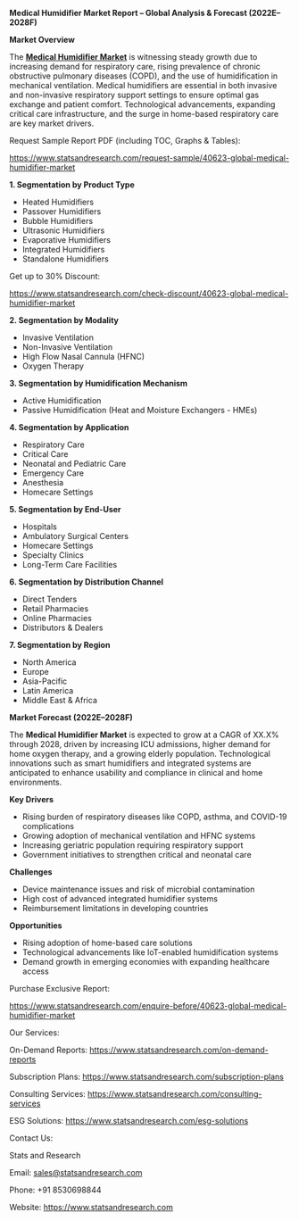 ﻿**Medical Humidifier Market Report – Global Analysis & Forecast (2022E–2028F)**

**Market Overview**

The [**Medical Humidifier Market**](https://www.statsandresearch.com/report/40623-global-medical-humidifier-market) is witnessing steady growth due to increasing demand for respiratory care, rising prevalence of chronic obstructive pulmonary diseases (COPD), and the use of humidification in mechanical ventilation. Medical humidifiers are essential in both invasive and non-invasive respiratory support settings to ensure optimal gas exchange and patient comfort. Technological advancements, expanding critical care infrastructure, and the surge in home-based respiratory care are key market drivers.

Request Sample Report PDF (including TOC, Graphs & Tables):

<https://www.statsandresearch.com/request-sample/40623-global-medical-humidifier-market>

**1. Segmentation by Product Type**

- Heated Humidifiers
- Passover Humidifiers
- Bubble Humidifiers
- Ultrasonic Humidifiers
- Evaporative Humidifiers
- Integrated Humidifiers
- Standalone Humidifiers

Get up to 30% Discount:

<https://www.statsandresearch.com/check-discount/40623-global-medical-humidifier-market>

**2. Segmentation by Modality**

- Invasive Ventilation
- Non-Invasive Ventilation
- High Flow Nasal Cannula (HFNC)
- Oxygen Therapy

**3. Segmentation by Humidification Mechanism**

- Active Humidification
- Passive Humidification (Heat and Moisture Exchangers - HMEs)

**4. Segmentation by Application**

- Respiratory Care
- Critical Care
- Neonatal and Pediatric Care
- Emergency Care
- Anesthesia
- Homecare Settings

**5. Segmentation by End-User**

- Hospitals
- Ambulatory Surgical Centers
- Homecare Settings
- Specialty Clinics
- Long-Term Care Facilities

**6. Segmentation by Distribution Channel**

- Direct Tenders
- Retail Pharmacies
- Online Pharmacies
- Distributors & Dealers

**7. Segmentation by Region**

- North America
- Europe
- Asia-Pacific
- Latin America
- Middle East & Africa

**Market Forecast (2022E–2028F)**

The **Medical Humidifier Market** is expected to grow at a CAGR of XX.X% through 2028, driven by increasing ICU admissions, higher demand for home oxygen therapy, and a growing elderly population. Technological innovations such as smart humidifiers and integrated systems are anticipated to enhance usability and compliance in clinical and home environments.

**Key Drivers**

- Rising burden of respiratory diseases like COPD, asthma, and COVID-19 complications
- Growing adoption of mechanical ventilation and HFNC systems
- Increasing geriatric population requiring respiratory support
- Government initiatives to strengthen critical and neonatal care

**Challenges**

- Device maintenance issues and risk of microbial contamination
- High cost of advanced integrated humidifier systems
- Reimbursement limitations in developing countries

**Opportunities**

- Rising adoption of home-based care solutions
- Technological advancements like IoT-enabled humidification systems
- Demand growth in emerging economies with expanding healthcare access

Purchase Exclusive Report:

<https://www.statsandresearch.com/enquire-before/40623-global-medical-humidifier-market>



Our Services:

On-Demand Reports: <https://www.statsandresearch.com/on-demand-reports>

Subscription Plans: <https://www.statsandresearch.com/subscription-plans>

Consulting Services: <https://www.statsandresearch.com/consulting-services>

ESG Solutions: <https://www.statsandresearch.com/esg-solutions>

Contact Us:

Stats and Research

Email: <sales@statsandresearch.com>

Phone: +91 8530698844

Website: <https://www.statsandresearch.com>



